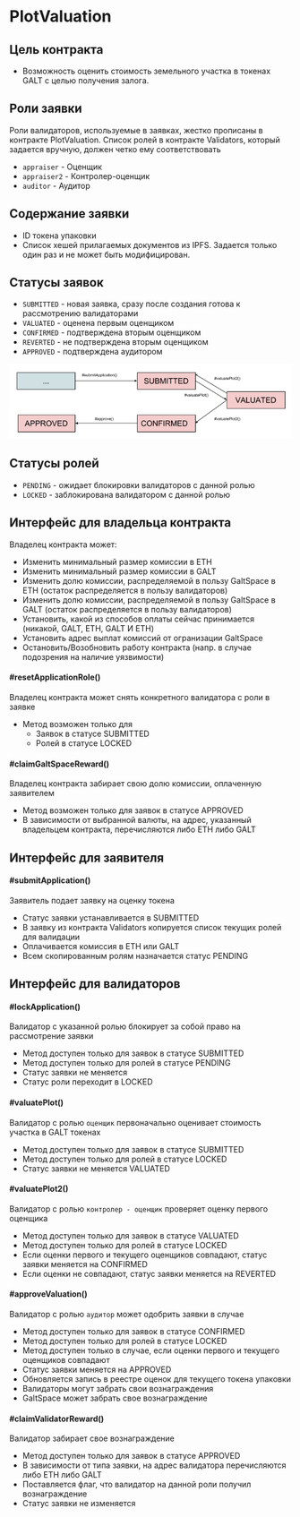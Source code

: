 # PlotValuation

## Цель контракта 

* Возможность оценить стоимость земельного участка в токенах GALT с целью получения залога.

## Роли заявки
Роли валидаторов, используемые в заявках, жестко прописаны в контракте PlotValuation.
Список ролей в контракте Validators, который задается вручную, должен четко ему соответствовать

* `appraiser` - Оценщик
* `appraiser2` - Контролер-оценщик
* `auditor` - Аудитор

## Содержание заявки
* ID токена упаковки
* Список хешей прилагаемых документов из IPFS. Задается только один раз и не может быть модифицирован.

## Статусы заявок
* `SUBMITTED` - новая заявка, сразу после создания готова к рассмотрению валидаторами
* `VALUATED` - оценена первым оценщиком
* `CONFIRMED` - подтверждена вторым оценщиком
* `REVERTED` - не подтверждена вторым оценщиком
* `APPROVED` - подтверждена аудитором

![Application Status List](../../images/PlotValuation.png?raw=true "Application Status List")

## Статусы ролей
* `PENDING` - ожидает блокировки валидаторов с данной ролью
* `LOCKED` - заблокирована валидатором с данной ролью

## Интерфейс для владельца контракта
Владелец контракта может:
* Изменить минимальный размер комиссии в ETH
* Изменить минимальный размер комиссии в GALT
* Изменить долю комиссии, распределяемой в пользу GaltSpace в ETH (остаток распределяется в пользу валидаторов)
* Изменить долю комиссии, распределяемой в пользу GaltSpace в GALT (остаток распределяется в пользу валидаторов)
* Установить, какой из способов оплаты сейчас принимается (никакой, GALT, ETH, GALT И ETH)
* Установить адрес выплат комиссий от огранизации GaltSpace
* Остановить/Возобновить работу контракта (напр. в случае подозрения на наличие уязвимости)

#### #resetApplicationRole()
Владелец контракта может снять конкретного валидатора с роли в заявке

* Метод возможен только для
    * Заявок в статусе SUBMITTED
    * Ролей в статусе LOCKED

#### #claimGaltSpaceReward()
Владелец контракта забирает свою долю комиссии, оплаченную заявителем

* Метод возможен только для заявок в статусе APPROVED
* В зависимости от выбранной валюты, на адрес, указанный владельцем контракта, перечисляются либо ETH либо GALT

## Интерфейс для заявителя
#### #submitApplication()
Заявитель подает заявку на оценку токена

* Статус заявки устанавливается в SUBMITTED
* В заявку из контракта Validators копируется список текущих ролей для валидации
* Оплачивается комиссия в ETH или GALT
* Всем скопированным ролям назначается статус PENDING

## Интерфейс для валидаторов
#### #lockApplication()
Валидатор с указанной ролью блокирует за собой право на рассмотрение заявки

* Метод доступен только для заявок в статусе SUBMITTED
* Метод доступен только для ролей в статусе PENDING
* Статус заявки не меняется
* Статус роли переходит в LOCKED

#### #valuatePlot()
Валидатор с ролью `оценщик` первоначально оценивает стоимость участка в GALT токенах

* Метод доступен только для заявок в статусе SUBMITTED
* Метод доступен только для ролей в статусе LOCKED
* Статус заявки не меняется VALUATED

#### #valuatePlot2()
Валидатор с ролью `контролер - оценщик` проверяет оценку первого оценщика

* Метод доступен только для заявок в статусе VALUATED
* Метод доступен только для ролей в статусе LOCKED
* Если оценки первого и текущего оценщиков совпадают, статус заявки меняется на CONFIRMED
* Если оценки не совпадают, статус заявки меняется на REVERTED

#### #approveValuation()
Валидатор с ролью `аудитор` может одобрить заявки в случае

* Метод доступен только для заявок в статусе CONFIRMED
* Метод доступен только для ролей в статусе LOCKED
* Метод доступен только в случае, если оценки первого и текущего оценщиков совпадают
* Статус заявки меняется на APPROVED
* Обновляется запись в реестре оценок для текущего токена упаковки
* Валидаторы могут забрать свои вознаграждения
* GaltSpace может забрать свое вознаграждение

#### #claimValidatorReward()
Валидатор забирает свое вознаграждение

* Метод доступен только для заявок в статусе APPROVED
* В зависимости от типа заявки, на адрес валидатора перечисляются либо ETH либо GALT
* Поставляется флаг, что валидатор на данной роли получил вознаграждение
* Статус заявки не изменяется
